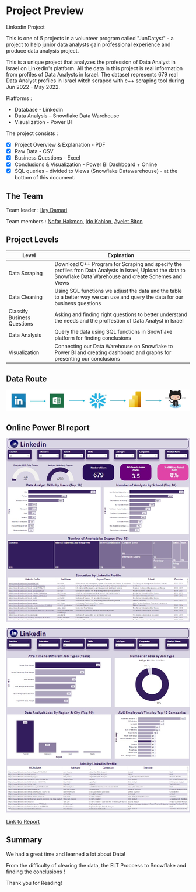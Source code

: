 # Project Preview
Linkedin Project

This is one of 5 projects in a volunteer program called "JunDatyst" - a project to help junior data analysts gain professional experience and produce data analysis project.

This is a unique project that analyzes the profession of Data Analyst in Israel on Linkedin's platform.
All the data in this project is real information from profiles of Data Analysts in Israel.
The dataset represents 679 real Data Analyst profiles in Israel witch scraped with c++ scraping tool during Jun 2022 - May 2022.

Platforms :
- Database - Linkedin
- Data Analysis – Snowflake Data Warehouse
- Visualization - Power BI

The project consists :
- [x] Project Overview & Explanation - PDF
- [x] Raw Data - CSV
- [x] Business Questions - Excel 
- [x] Conclusions & Visualization - Power BI Dashboard + Online
- [x] SQL queries - divided to Views (Snowflake Datawarehouse) - at the bottom of this document.

## The Team
Team leader : [Ilay Damari](https://www.linkedin.com/in/ilay-damari/)

Team members : [Nofar Hakmon](https://www.linkedin.com/in/nofar-hakmon/), [Ido Kahlon](https://www.linkedin.com/in/ido-kahlon/), [Ayelet Biton](https://www.linkedin.com/in/ayelet-biton-8779b01b9/)

## Project Levels

|Level |Explnation|
|------|----------|
|Data Scraping|Download C++ Program for Scraping and specify the profiles fron Data Analysts in Israel, Upload the data to Snowflake Data Warehouse and create Schemes and Views|
|Data Cleaning|Using SQL functions we adjust the data and the table to a better way we can use and query the data for our business questions|
|Classify Business Questions|Asking and finding right questions to better understand the needs and the proffestion of Data Analyst in Israel|
|Data Analysis|Query the data using SQL functions in Snowflake platform for finding conclusions|
|Visualization|Connecting our Data Warehouse on Snowflake to Power BI and creating dashboard and graphs for presenting our conclusions|

## Data Route
![](https://github.com/ilaydamari/Linkedin/blob/main/Pictures/Schema.jpg)

## Online Power BI report
![](https://github.com/ilaydamari/Linkedin/blob/main/Pictures/Education.jpg) 

![](https://github.com/ilaydamari/Linkedin/blob/main/Pictures/Jobs.jpg)

[Link to Report](https://app.powerbi.com/view?r=eyJrIjoiMWQ3YjkwOGYtYmRjYy00MmQwLThmNzAtZTRmZmU4MmI4MGNkIiwidCI6IjMyMTc0NmM2LTQwMzQtNGZjYy1hZDczLTk4NjdlYTRmNGNiMiIsImMiOjl9&pageName=ReportSectionb50a70a6214409b70ba8)

## Summary
We had a great time and learned a lot about Data!

From the difficulty of clearing the data, the ELT Proccess to Snowflake and finding the conclusions !

Thank you for Reading!
